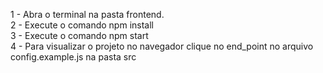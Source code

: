 <!-- Execução do frontend -->

1 - Abra o terminal na pasta frontend. <br>
2 - Execute o comando npm install <br>
3 - Execute o comando npm start <br>
4 - Para visualizar o projeto no navegador clique no end_point no arquivo config.example.js na pasta src
